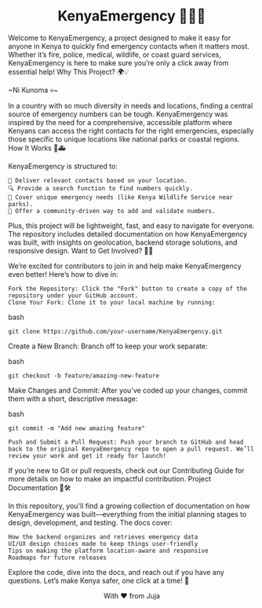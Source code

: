 <h1 align="center">KenyaEmergency 🚨🇰🇪</h1>

Welcome to KenyaEmergency, a project designed to make it easy for anyone in Kenya to quickly find emergency contacts when it matters most. Whether it’s fire, police, medical, wildlife, or coast guard services, KenyaEmergency is here to make sure you’re only a click away from essential help!
Why This Project? 🌍💡

~Ni Kunoma 💀~

In a country with so much diversity in needs and locations, finding a central source of emergency numbers can be tough. KenyaEmergency was inspired by the need for a comprehensive, accessible platform where Kenyans can access the right contacts for the right emergencies, especially those specific to unique locations like national parks or coastal regions.
How It Works 📲🚑

KenyaEmergency is structured to:

    📍 Deliver relevant contacts based on your location.
    🔍 Provide a search function to find numbers quickly.
    🐘 Cover unique emergency needs (like Kenya Wildlife Service near parks).
    🤝 Offer a community-driven way to add and validate numbers.

Plus, this project will be lightweight, fast, and easy to navigate for everyone. The repository includes detailed documentation on how KenyaEmergency was built, with insights on geolocation, backend storage solutions, and responsive design.
Want to Get Involved? 🚀✨

We’re excited for contributors to join in and help make KenyaEmergency even better! Here’s how to dive in:

    Fork the Repository: Click the "Fork" button to create a copy of the repository under your GitHub account.
    Clone Your Fork: Clone it to your local machine by running:

bash

    git clone https://github.com/your-username/KenyaEmergency.git

Create a New Branch: Branch off to keep your work separate:

bash

    git checkout -b feature/amazing-new-feature

Make Changes and Commit: After you’ve coded up your changes, commit them with a short, descriptive message:

bash

    git commit -m "Add new amazing feature"

    Push and Submit a Pull Request: Push your branch to GitHub and head back to the original KenyaEmergency repo to open a pull request. We’ll review your work and get it ready for launch!

If you’re new to Git or pull requests, check out our Contributing Guide for more details on how to make an impactful contribution.
Project Documentation 📜🛠️

In this repository, you'll find a growing collection of documentation on how KenyaEmergency was built—everything from the initial planning stages to design, development, and testing. The docs cover:

    How the backend organizes and retrieves emergency data
    UI/UX design choices made to keep things user-friendly
    Tips on making the platform location-aware and responsive
    Roadmaps for future releases

Explore the code, dive into the docs, and reach out if you have any questions. Let’s make Kenya safer, one click at a time! 🎉

 <p align="center">With ❤️ from Juja</p>
